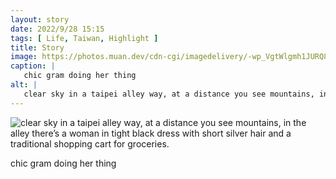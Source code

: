 ```yaml
---
layout: story
date: 2022/9/28 15:15
tags: [ Life, Taiwan, Highlight ]
title: Story
image: https://photos.muan.dev/cdn-cgi/imagedelivery/-wp_VgtWlgmh1JURQ8t1mg/8457ff01-ca45-4ba1-7747-12a0908b8700/public
caption: |
   chic gram doing her thing
alt: |
   clear sky in a taipei alley way, at a distance you see mountains, in the alley there’s a woman in tight black dress with short silver hair and a traditional shopping cart for groceries.
---
```


![clear sky in a taipei alley way, at a distance you see mountains, in the alley there’s a woman in tight black dress with short silver hair and a traditional shopping cart for groceries.](https://photos.muan.dev/cdn-cgi/imagedelivery/-wp_VgtWlgmh1JURQ8t1mg/8457ff01-ca45-4ba1-7747-12a0908b8700/public)

chic gram doing her thing
